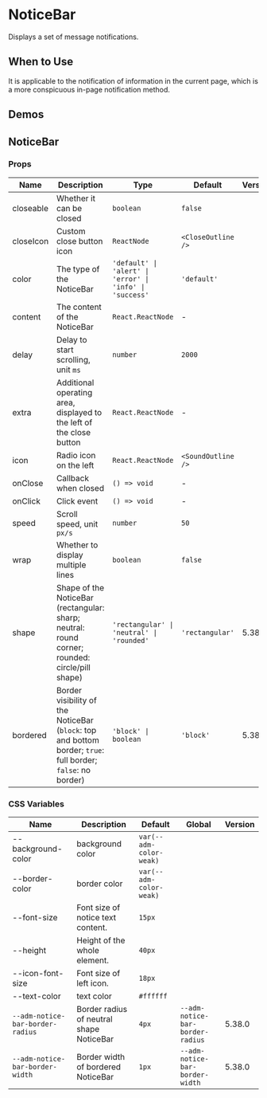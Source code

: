 # NoticeBar

Displays a set of message notifications.

## When to Use

It is applicable to the notification of information in the current page, which is a more conspicuous in-page notification method.

## Demos

<code src="./demos/demo1.tsx"></code>

## NoticeBar

### Props

| Name      | Description                                                                                                  | Type                                                     | Default            | Version |
| --------- | ------------------------------------------------------------------------------------------------------------ | -------------------------------------------------------- | ------------------ | ------- |
| closeable | Whether it can be closed                                                                                     | `boolean`                                                | `false`            |
| closeIcon | Custom close button icon                                                                                     | `ReactNode`                                              | `<CloseOutline />` |
| color     | The type of the NoticeBar                                                                                    | `'default' \| 'alert' \| 'error' \| 'info' \| 'success'` | `'default'`        |
| content   | The content of the NoticeBar                                                                                 | `React.ReactNode`                                        | -                  |
| delay     | Delay to start scrolling, unit `ms`                                                                          | `number`                                                 | `2000`             |
| extra     | Additional operating area, displayed to the left of the close button                                         | `React.ReactNode`                                        | -                  |
| icon      | Radio icon on the left                                                                                       | `React.ReactNode`                                        | `<SoundOutline />` |
| onClose   | Callback when closed                                                                                         | `() => void`                                             | -                  |
| onClick   | Click event                                                                                                  | `() => void`                                             | -                  |
| speed     | Scroll speed, unit `px/s`                                                                                    | `number`                                                 | `50`               |
| wrap      | Whether to display multiple lines                                                                            | `boolean`                                                | `false`            |
| shape     | Shape of the NoticeBar (rectangular: sharp; neutral: round corner; rounded: circle/pill shape)               | `'rectangular' \| 'neutral' \| 'rounded'`                | `'rectangular'`    | 5.38.0  |
| bordered  | Border visibility of the NoticeBar (`block`: top and bottom border; `true`: full border; `false`: no border) | `'block' \| boolean`                                     | `'block'`          | 5.38.0  |

### CSS Variables

| Name                             | Description                              | Default                 | Global                           | Version |
| -------------------------------- | ---------------------------------------- | ----------------------- | -------------------------------- | ------- |
| --background-color               | background color                         | `var(--adm-color-weak)` |
| --border-color                   | border color                             | `var(--adm-color-weak)` |
| --font-size                      | Font size of notice text content.        | `15px`                  |
| --height                         | Height of the whole element.             | `40px`                  |
| --icon-font-size                 | Font size of left icon.                  | `18px`                  |
| --text-color                     | text color                               | `#ffffff`               |
| `--adm-notice-bar-border-radius` | Border radius of neutral shape NoticeBar | `4px`                   | `--adm-notice-bar-border-radius` | 5.38.0  |
| `--adm-notice-bar-border-width`  | Border width of bordered NoticeBar       | `1px`                   | `--adm-notice-bar-border-width`  | 5.38.0  |
